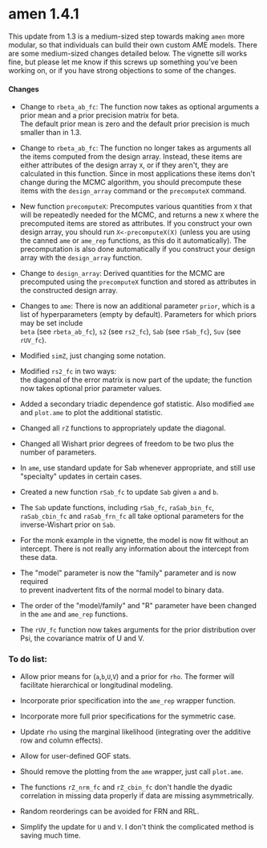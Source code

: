 # amen 1.4.1

This update from 1.3 is a medium-sized step towards making 
`amen` more modular, so that individuals can build 
their own custom AME models. 
There are some medium-sized changes detailed below. 
The vignette sill works fine, but please let me know 
if this screws up something you've been working on, 
or if you have strong objections to some of the changes. 

#### Changes    
     
* Change to `rbeta_ab_fc`: The function now takes as optional 
  arguments a prior mean
  and a prior precision matrix for beta.    
  The default prior mean is zero and the default prior
  precision is much smaller than in 1.3.   

* Change to `rbeta_ab_fc`: The function no longer takes as arguments all the 
      items  computed from the design array. Instead, these items 
      are either attributes of the design array `X`, or if 
      they aren't, they are calculated in this function. Since
      in most applications these items don't change during the
      MCMC algorithm, you should precompute these items
      with the `design_array` command or the `precomputeX`
      command. 

* New function `precomputeX`: Precomputes various quantities 
   from `X` that will be repeatedly needed for the MCMC, and 
   returns a new `X` where the precomputed items are stored 
   as attributes. If you construct your own design array, you 
   should run `X<-precomputeX(X)` (unless you are using the 
   canned `ame` or `ame_rep` functions, as this do it 
   automatically). The precomputation is also done automatically
   if you construct your design array with the `design_array` 
   function.  

* Change to `design_array`: Derived quantities for the MCMC 
   are precomputed using the `precomputeX` function and stored 
   as attributes in the constructed design array.  

* Changes to `ame`: There is now an additional parameter 
   `prior`, which is a list of hyperparameters (empty by default). 
   Parameters for which priors may be set include    
   `beta` (see `rbeta_ab_fc`), 
   `s2` (see `rs2_fc`),
   `Sab` (see `rSab_fc`),
   `Suv` (see `rUV_fc`).  

* Modified `simZ`, just changing some notation. 

* Modified `rs2_fc` in two ways:     
  the diagonal of the error matrix is now part of the update;
  the function now takes optional prior parameter values.  
 
* Added a secondary triadic dependence gof statistic. Also 
   modified `ame` and `plot.ame` to plot the additional statistic. 

* Changed all `rZ` functions to appropriately update the diagonal. 

* Changed all Wishart prior degrees of freedom to be two plus the number of parameters. 

* In `ame`, use standard update for Sab whenever appropriate, and still use "specialty" updates in certain cases. 

* Created a new function `rSab_fc` to update `Sab` given `a` and `b`. 

* The `Sab` update functions, including `rSab_fc`, `raSab_bin_fc`,
    `raSab_cbin_fc` and `raSab_frn_fc` all take optional parameters 
    for the inverse-Wishart prior on `Sab`. 

* For the monk example in the vignette, the model is now fit without 
    an intercept. There is not really any information about the 
    intercept from these data. 

* The "model" parameter is now the "family" parameter and is now required  
    to prevent inadvertent fits of the normal model to binary data. 

* The order of the "model/family" and "R" parameter have been changed in the 
     `ame` and `ame_rep` functions. 

* The `rUV_fc` function now takes arguments for the prior distribution 
    over Psi, the covariance matrix of U and V. 

### To do list:

* Allow prior means for (`a`,`b`,`U`,`V`) and a prior for `rho`. 
   The former will facilitate hierarchical or longitudinal modeling. 

* Incorporate prior specification into the `ame_rep` wrapper function. 

* Incorporate more full prior specifications for the symmetric case. 

* Update `rho` using the marginal likelihood (integrating over the 
   additive row and column effects).   

* Allow for user-defined GOF stats.  

* Should remove the plotting from the `ame` wrapper, just call `plot.ame`. 

* The functions `rZ_nrm_fc` and `rZ_cbin_fc` don't handle the dyadic 
   correlation in missing data properly if data are missing 
   asymmetrically.

* Random reorderings can be avoided for FRN and RRL. 

* Simplify the update for `U` and `V`. I don't think the complicated 
    method is saving much time. 


